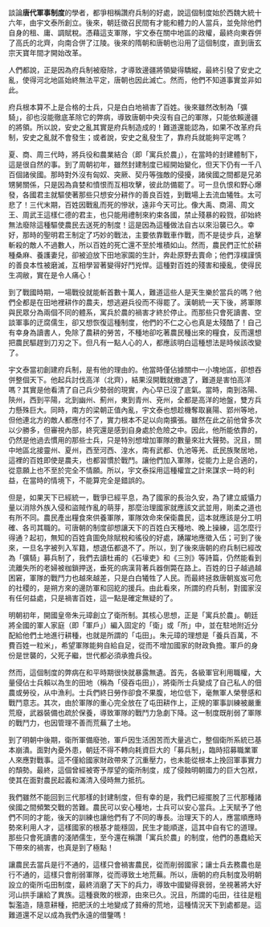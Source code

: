 

談論**唐代軍事制度**的學者，都爭相稱讚府兵制的好處，說這個制度始於西魏大統十六年，由宇文泰所創立。後來，朝廷徵召民間有才能和體力的人當兵，並免除他們自身的租、庸、調賦稅。憑藉這支軍隊，宇文泰在關中地區的政權，最終向東吞併了高氏的北齊，向南合併了江陵。後來的隋朝和唐朝也沿用了這個制度，直到唐玄宗天寶年間才開始改革。

人們都說，正是因為府兵制被廢除，才導致邊疆將領變得驕縱，最終引發了安史之亂，使得河北地區始終無法平定，唐朝也因此滅亡。然而，他們不知道事實並非如此。

府兵根本算不上是合格的士兵，只是白白地禍害了百姓。後來雖然改制為「彍騎」，卻也沒能徹底革除它的弊病，導致唐朝中央沒有自己的軍隊，只能依賴邊疆的將領。所以說，安史之亂其實是府兵制造成的！難道還能認為，如果不改革府兵制，安史之亂就不會發生；或者說，安史之亂發生了，靠府兵就能夠平定嗎？

夏、商、周三代時，將兵役和農業結合（即「寓兵於農」），在當時的封建體制下，這是很自然的事。到了周朝初年，雖然封建制度已經開始變化，但天下仍有一千八百個諸侯國。那時對外沒有匈奴、突厥、契丹等強敵的侵擾，諸侯國之間都是兄弟甥舅關係，只是因為貪婪和憤恨而互相攻擊，彼此防備罷了。可一旦仇恨和野心爆發，各國君主就驅使著那些只想安分耕作的善良百姓，到戰場上去流血犧牲。太可悲了！三代末期，百姓因戰亂而死的慘狀，遠非今天可比。像大禹、商湯、周文王、周武王這樣仁德的君主，也只能用禮制來約束各國，禁止殘暴的殺戮，卻始終無法廢除這種驅使農民去送死的制度！這是因為這種做法自古以來沿襲已久。幸好，那時的聖明君王制定了巧妙的戰法，主要依靠戰車作戰，而不是徒步兵，追擊斬殺的敵人不過數人，所以百姓的死亡還不至於堆積如山。然而，農民們正忙於耕種桑麻、養護妻兒，卻被迫放下田地家園的生計，奔赴原野去賣命；他們淳樸謹慎的善良本性被磨滅，互相學習著變得好鬥兇悍。這種對百姓的殘害和擾亂，使得民生凋敝，實在是令人痛心！

到了戰國時期，一場戰役就能斬首數十萬人，難道這些人是天生樂於當兵的嗎？他們全都是在田地裡耕作的農夫，想逃避兵役而不得罷了。漢朝統一天下後，將軍隊與民眾分為兩個不同的體系，寓兵於農的禍害才終於停止。而那些只會死讀書、空談軍事的迂腐儒生，卻又想恢復這種制度，他們的不仁之心也真是太殘酷了！自己有幸身為讀書人，免除了農耕的勞苦，不種地卻吃著農民種出來的糧食，反而還想把農民驅趕到刀刃之下。但凡有一點人心的人，都應該明白這種想法是時候該改變了。

宇文泰當初創建府兵制，是有他的理由的。他當時僅佔據關中一小塊地區，卻想吞併整個天下。他起兵討伐高洋（北齊），結果沒開戰就撤退了，難道是害怕高洋嗎？其實是他看清了自己兵少勢弱的現實，內心早已沒了底氣。當時，南到洛陽、陝州，西到平陽，北到幽州、薊州，東到青州、兗州，全都是高洋的地盤，雙方兵力懸殊巨大。同時，南方的梁朝正值內亂，宇文泰也想趁機奪取襄陽、郢州等地，但他連北方的敵人都應付不了，實力根本不足以向南擴張。雖然在此之前他曾多次以少勝多，但審視內部，終究還是感到自身處於危險之中。因此，他所能依靠的，仍然是他過去慣用的那些士兵，只是特別想增加軍隊的數量來壯大聲勢。況且，關中地區北接靈州、夏州，西至河西、湟水，南有武都、仇池等羌、氐民族聚居地，這裡的百姓即使是農夫，也都習慣於戰鬥。讓他們加入軍隊，從能力上是合適的，從意願上也不至於完全不情願。所以，宇文泰採用這種權宜之計來謀求一時的利益，在當時的情境下，不能算完全是錯誤的。

但是，如果天下已經統一，戰爭已經平息，為了國家的長治久安，為了建立威懾力量以消除外族入侵和盜賊作亂的萌芽，那麼治理國家就應該文武並用，剛柔之道也有所不同。農民產出糧食來供養軍隊，軍隊效命來保衛農民，這本就應該是分工明確、各司其職的。可唐朝的制度卻想讓天下的百姓白天種地、晚上操練，這怎麼行得通？起初，無知的百姓貪圖免除賦稅和徭役的好處，踴躍地應徵入伍；可到了後來，一旦名字被列入军籍，想退伍都退不了。所以，到了後來唐朝的府兵制已經改為「彍騎」募兵制了，我們去讀杜甫的《石壕吏》和《三別》等詩篇，仍然能看到流離失所的老婦被枷鎖押送，垂死的病漢背著兵器倒斃在路上。百姓的日子越過越困窘，軍隊的戰鬥力也越來越差，只是白白犧牲了人民。而最終拯救唐朝岌岌可危的社稷的，是朔方來的邊防軍和回紇的援兵。由此看來，所謂的府兵制，對國家沒有任何益處，只是禍害百姓，這一點是確定無疑的了。

明朝初年，開國皇帝朱元璋創立了衛所制。其核心思想，正是「寓兵於農」。朝廷將全國的軍人家庭（即「軍戶」）編入固定的「衛」或「所」中，並在駐地附近分配給他們土地進行耕種，也就是所謂的「屯田」。朱元璋的理想是「養兵百萬，不費百姓一粒米」，希望軍隊能夠自給自足，從而不增加國家的財政負擔。軍戶的身份是世襲的，父死子繼，世代都必須承擔兵役。

然而，這個制度的弊病在和平時期很快就暴露無遺。首先，各級軍官利用職權，大量侵佔士兵賴以為生的田地（稱為「侵吞屯田」），將衛所士兵變成了自己私人的佃農或勞役，从中漁利。士兵們終日勞作卻食不果腹，地位低下，毫無軍人榮譽感和戰鬥意志。其次，由於軍隊的重心完全放在了屯田耕作上，正規的軍事訓練被嚴重荒廢，武器裝備也疏於保養，導致軍隊的戰鬥力急劇下降。这一制度既削弱了軍隊的戰鬥力，也因管理不善而荒蕪了土地。

到了明朝中後期，衛所軍備廢弛，軍戶因生活困苦而大量逃亡，整個衛所系統已基本崩潰。面對內憂外患，朝廷不得不轉向耗資巨大的「募兵制」，臨時招募職業軍人來應對戰事。這不僅給國家財政帶來了沉重壓力，也未能從根本上挽回軍事實力的頹勢。最終，這個曾經被寄予厚望的衛所制度，成了侵蝕明朝國力的巨大包袱，使其在面對農民起義和滿清入侵時無力抵抗。
  
我們雖然不能回到三代那樣的封建制度，但有幸的是，我們已經擺脫了三代那種諸侯國之間頻繁交戰的苦難。農民可以安心種地，士兵可以安心當兵。上天賦予了他們不同的才能，後天的訓練也讓他們有了不同的專長。治理天下的人，應當順應時勢來利用人才，這樣國家的根基才能穩固，民生才能順遂，這其中自有它的道理。那些只會死讀書的淺陋儒生，至今還在稱讚「寓兵於農」的制度，他們的愚蠢給天下帶來的禍害，也真是到了極點！

讓農民去當兵是行不通的，這樣只會禍害農民，從而削弱國家；讓士兵去務農也是行不通的，這樣只會削弱軍隊，從而導致土地荒蕪。所以，唐朝的府兵制度及明朝設立的衛所屯田制度，最終消磨了天下的兵力，導致中國變得衰弱，坐視著將大好河山拱手讓給了異族。這種衰敗的根源，由來已久。況且，所謂的屯田，往往是粗製濫造，隨意耕種，把肥沃的土地變成了貧瘠的荒地，這種情況天下到處都是。這難道還不足以成為我們永遠的借鑒嗎！
